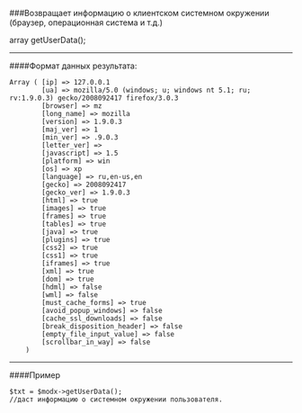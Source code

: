 ###Возвращает информацию о клиентском системном окружении (браузер, операционная система и т.д.)

array getUserData();

***

####Формат данных результата:

	Array ( [ip] => 127.0.0.1 
			[ua] => mozilla/5.0 (windows; u; windows nt 5.1; ru; rv:1.9.0.3) gecko/2008092417 firefox/3.0.3 
			[browser] => mz 
			[long_name] => mozilla 
			[version] => 1.9.0.3 
			[maj_ver] => 1 
			[min_ver] => .9.0.3 
			[letter_ver] =>  
			[javascript] => 1.5 
			[platform] => win 
			[os] => xp 
			[language] => ru,en-us,en 
			[gecko] => 2008092417 
			[gecko_ver] => 1.9.0.3 
			[html] => true 
			[images] => true 
			[frames] => true 
			[tables] => true 
			[java] => true 
			[plugins] => true 
			[css2] => true 
			[css1] => true 
			[iframes] => true 
			[xml] => true 
			[dom] => true 
			[hdml] => false 
			[wml] => false 
			[must_cache_forms] => true 
			[avoid_popup_windows] => false 
			[cache_ssl_downloads] => false 
			[break_disposition_header] => false 
			[empty_file_input_value] => false 
			[scrollbar_in_way] => false 
		)

***

####Пример

	$txt = $modx->getUserData();
	//даст информацию о системном окружении пользователя.